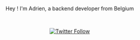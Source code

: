 

<p align="center">
  Hey ! I'm Adrien, a backend developer from Belgium 
</p>
</br>

<p align="center">
  <a href="https://www.linkedin.com/in/adrienhecq/" target="_blank">
  <img alt="Twitter Follow" src="https://img.shields.io/badge/LinkedIn-0077B5?style=for-the-badge&logo=linkedin&logoColor=white">
  </a>
</p>

